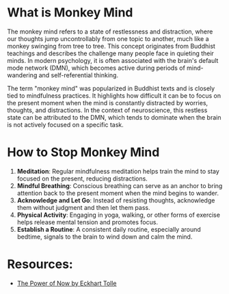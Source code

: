 # What is Monkey Mind

The monkey mind refers to a state of restlessness and distraction, where our thoughts jump uncontrollably from one topic to another, much like a monkey swinging from tree to tree. This concept originates from Buddhist teachings and describes the challenge many people face in quieting their minds. In modern psychology, it is often associated with the brain's default mode network (DMN), which becomes active during periods of mind-wandering and self-referential thinking.

The term "monkey mind" was popularized in Buddhist texts and is closely tied to mindfulness practices. It highlights how difficult it can be to focus on the present moment when the mind is constantly distracted by worries, thoughts, and distractions. In the context of neuroscience, this restless state can be attributed to the DMN, which tends to dominate when the brain is not actively focused on a specific task.

# How to Stop Monkey Mind

1. **Meditation**: Regular mindfulness meditation helps train the mind to stay focused on the present, reducing distractions.
2. **Mindful Breathing**: Conscious breathing can serve as an anchor to bring attention back to the present moment when the mind begins to wander.
3. **Acknowledge and Let Go**: Instead of resisting thoughts, acknowledge them without judgment and then let them pass.
4. **Physical Activity**: Engaging in yoga, walking, or other forms of exercise helps release mental tension and promotes focus.
5. **Establish a Routine**: A consistent daily routine, especially around bedtime, signals to the brain to wind down and calm the mind.

# Resources:

- [The Power of Now by Eckhart Tolle](https://www.eckharttolle.com/power-of-now-excerpt/)
